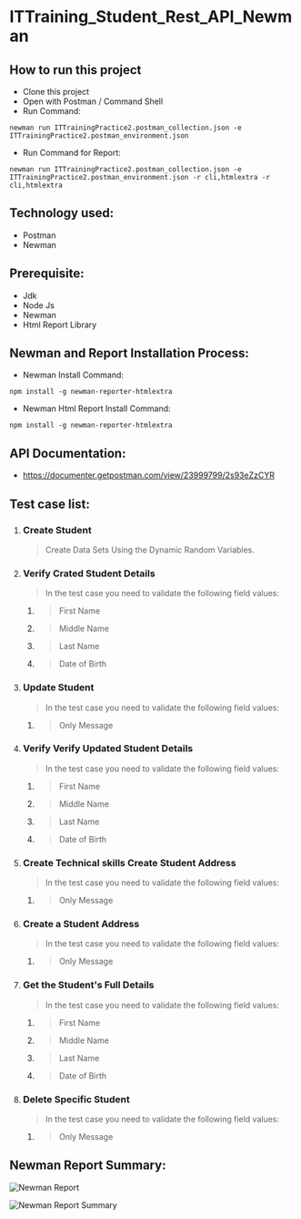 # ITTraining_Student_Rest_API_Newman
## How to run this project
- Clone this project
- Open with Postman / Command Shell
- Run Command:  
```console 
newman run ITTrainingPractice2.postman_collection.json -e ITTrainingPractice2.postman_environment.json  
```
- Run Command for Report: 
```console 
newman run ITTrainingPractice2.postman_collection.json -e ITTrainingPractice2.postman_environment.json -r cli,htmlextra -r cli,htmlextra
```

## Technology used:
- Postman
- Newman

## Prerequisite:
- Jdk
- Node Js
- Newman
- Html Report Library

## Newman and Report Installation Process:
- Newman Install Command:
```console
npm install -g newman-reporter-htmlextra
```
- Newman Html Report Install Command:
```console
npm install -g newman-reporter-htmlextra
```

## API Documentation:
- https://documenter.getpostman.com/view/23999799/2s93eZzCYR

## Test case list:
1. ### Create Student
	> Create Data Sets Using the Dynamic Random Variables.

2. ### Verify Crated Student Details
	> In the test case you need to validate the following field values:
 	1. > First Name
 	2. > Middle Name
 	3. > Last Name
 	4. > Date of Birth

3. ### Update Student
	> In the test case you need to validate the following field values:
 	1. > Only Message
4. ### Verify Verify Updated Student Details
	> In the test case you need to validate the following field values:
	1. > First Name
 	2. > Middle Name
	3. > Last Name
 	4. > Date of Birth

5. ### Create Technical skills Create Student Address
	> In the test case you need to validate the following field values:
	1. > Only Message

6. ### Create a Student Address
	> In the test case you need to validate the following field values:
	1. > Only Message

7. ### Get the Student's Full Details
	> In the test case you need to validate the following field values:
	1. > First Name
	2. > Middle Name
	3. > Last Name
	4. > Date of Birth


8. ### Delete Specific Student
	> In the test case you need to validate the following field values:
	1. > Only Message

## Newman Report Summary:
![Newman Report](https://github.com/joy8cse/ITTrainingStudentDetails/assets/58203167/47f2bf06-ef36-43aa-8e21-c8f8efd256a6)

![Newman Report Summary](https://user-images.githubusercontent.com/70250199/232209794-f84c539b-e3cf-4e80-ab0e-9d6d59b1a339.png)
